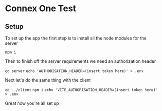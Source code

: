 # Connex One Test

## Setup

To set up the app the first step is to install all the node modules for the server

```npm i```

Then to finish off the server requirements we need an authorization header

```cd server```
```echo 'AUTHORISATION_HEADER=(insert token here)' > .env```

Next let's do the same thing with the client

```cd ../client```
```npm i```
```echo 'VITE_AUTHORISATION_HEADER=(insert token here)' > .env```

Great now you're all set up